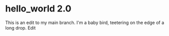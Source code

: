 # hello_world 2.0
This is an edit to my main branch. I'm a baby bird, teetering on the edge of a long drop.
Edit
